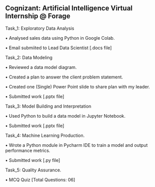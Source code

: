 ## Cognizant: Artificial Intelligence Virtual Internship @ Forage


Task_1: Exploratory Data Analysis

•	Analysed sales data using Python in Google Colab.

•	Email submiited to Lead Data Scientist [.docs file]

Task_2: Data Modeling

•	Reviewed a data model diagram.

•	Created a plan to answer the client problem statement.

•	Created one (Single) Power Point slide to share plan with my leader.

•	Submitted work [.pptx file]

Task_3: Model Building and Interpretation

•	Used Python to build a data model in Jupyter Notebook.

•	Submitted work [.pptx file]

Task_4: Machine Learning Production.

•	Wrote a Python module in Pycharm IDE to train a model and output performance metrics.

•	Submitted work [.py file]

Task_5: Quality Assurance.

•	MCQ Quiz [Total Questions: 06]

